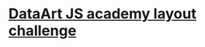 # <a href="https://vasily-mishanin.github.io/js-academy-layout-testing/">DataArt JS academy layout challenge</a>
 
